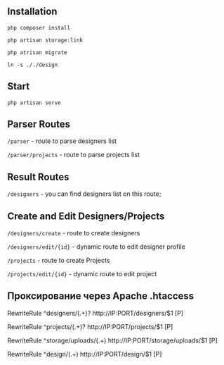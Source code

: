 
## Installation

`php composer install`

`php artisan storage:link`

`php atrisan migrate`

`ln -s ././design`

## Start 

`php artisan serve`


## Parser Routes

`/parser` - route to parse designers list

`/parser/projects` - route to parse projects list

## Result Routes

`/designers` - you can find designers list on this route;


## Create and Edit Designers/Projects

`/designers/create` - route to create designers

`/designers/edit/{id}` - dynamic route to edit designer profile

`/projects` - route to create Projects

`/projects/edit/{id}` - dynamic route to edit project

## Проксирование через Apache .htaccess

RewriteRule ^designers/(.+)? http://IP:PORT/designers/$1 [P]

RewriteRule ^projects/(.+)? http://IP:PORT/projects/$1 [P]

RewriteRule ^storage/uploads/(.+) http://IP:PORT/storage/uploads/$1 [P]

RewriteRule ^design/(.+) http://IP:PORT/design/$1 [P]